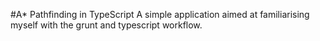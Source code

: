 #A* Pathfinding in TypeScript
A simple application aimed at familiarising myself with the 
grunt and typescript workflow.